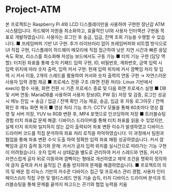 # Project-ATM

본 프로젝트는 Raspberry Pi 4와 LCD 디스플레이만을 사용하여 구현한 장난감 ATM 시스템입니다.
하드웨어 자원을 최소화하고, 효율적인 UI와 사용자 인터랙션 구현을 목표로 개발하였습니다. 사용자는 로그인 후 송금, 입금, 잔액 조회 기능을 수행할 수 있습니다.
■ 프레임버퍼 기반 UI 구현: 추가 라이브러리 없이 프레임버퍼와 비트맵 방식으로 UI 직접 구현, 디스플레이 하드웨어 메모리에 직접 접근하여 낮은 지연 시간과 빠른 응답속도 확보, 리소스를 최소화해 저성능 보드에서도 구동 가능
■ 터치 기능 구현 (담당 역할): 터치된 좌표를 통해 숫자 키패드 입력 구현, ID, 비밀번호, 계좌번호, 금액 입력 시 입력 위치에 따라 숫자 출력, 입력 커서 구현: 현재 입력 위치에 커서 깜빡임 처리 및 입력 시 커서 이동, 2개의 스레드를 활용하여 커서와 숫자 출력의 연동 구현 → 자연스러운 사용자 입력 경험 제공
■ 프로세스 전환 구조 (화면 전환 처리): Linux 기반에서 execl() 함수 사용, 화면 전환 시 기존 프로세스 종료 및 다음 화면 프로세스 실행
■ DB 및 서버 연동: MariaDB를 사용하여 사용자 정보(ID, PW 등) 저장 및 검증, 로그인 성공 시 메뉴 진입 → 송금 / 입금 / 잔액 확인 기능 제공, 송금, 입금 후 자동 로그아웃 / 잔액 확인 후 메뉴 화면 복귀
■ 영상 처리 기능 추가: CCTV 모듈을 통해 60초마다 영상 촬영 및 서버 저장, YUV to RGB 변환 후, MP4 포맷으로 인코딩하여 저장
■ 트러블슈팅 경험
터치 좌표값 문제 해결: 디바이스 드라이버를 통해 터치 좌표를 읽을 수 있었지만, 실제 터치 위치와 일치하지 않는 값이 출력되어 좌표 변환 이슈가 발생하였고 디바이스 드라이버 코드를 직접 분석하여 좌표 처리 로직을 파악하였습니다. 이 과정에서  팀원과 협업을 통해 좌표 변환 수식 도출 하여 정확한 입력 좌표 매핑 성공하였습니다.
커서 깜빡임과 글자 출력 동기화 문제: 커서가 글자 입력 위치를 실시간으로 따라가는 기능 구현이 어려웠습니다. 숫자 입력 시 상태값을 별도로 관리하여 커서 스레드와 연동, 커서가 자연스럽게 글자 뒤로 이동하며 깜빡이는 형태로 개선하였고 제약 조건을 명확히 정의하여 글자 출력과 커서 움직임 간 충돌 방지하여 문제를 해결하였습니다.
■ 프로젝트의 의의 및 배운 점
리눅스 기반의 저수준 디바이스 접근 및 프로세스 관리 경험, 사용자 인터페이스(UI) 직접 구현 및 멀티스레드 연동 기술 습득, 터치 디바이스 드라이버 분석과 트러블슈팅을 통해 문제를 끝까지 파고드는 끈기와 협업 능력을 키움
